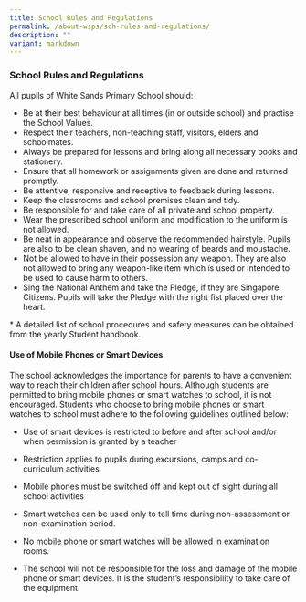 ```yaml
---
title: School Rules and Regulations
permalink: /about-wsps/sch-rules-and-regulations/
description: ""
variant: markdown
---
```

### **School Rules and Regulations**
All pupils of White Sands Primary School should:
*   Be at their best behaviour at all times (in or outside school) and practise the School Values.
*   Respect their teachers, non-teaching staff, visitors, elders and schoolmates.
*   Always be prepared for lessons and bring along all necessary books and stationery.
*   Ensure that all homework or assignments given are done and returned promptly.
*   Be attentive, responsive and receptive to feedback during lessons.
*   Keep the classrooms and school premises clean and tidy.
*   Be responsible for and take care of all private and school property.
*   Wear the prescribed school uniform and modification to the uniform is not allowed.
*   Be neat in appearance and observe the recommended hairstyle. Pupils are also to be clean shaven, and no wearing of beards and moustache.
*   Not be allowed to have in their possession any weapon. They are also not allowed to bring any weapon-like item which is used or intended to be used to cause harm to others.
*   Sing the National Anthem and take the Pledge, if they are Singapore Citizens. Pupils will take the Pledge with the right fist placed over the heart.

\* A detailed list of school procedures and safety measures can be obtained from the yearly Student handbook.

#### **Use of Mobile Phones or Smart Devices**

The school acknowledges the importance for parents to have a convenient way to reach their children after school hours. Although students are permitted to bring mobile phones or smart watches to school, it is not encouraged. Students who choose to bring mobile phones or smart watches to school must adhere to the following guidelines outlined below:

* Use of smart devices is restricted to before and after school and/or when permission is granted by a teacher

* Restriction applies to pupils during excursions, camps and co-curriculum activities

* Mobile phones must be switched off and kept out of sight during all school activities

* Smart watches can be used only to tell time during non-assessment or non-examination period.

* No mobile phone or smart watches will be allowed in examination rooms.

*  The school will not be responsible for the loss and damage of the mobile phone or smart devices. It is the student’s responsibility to take care of the equipment.